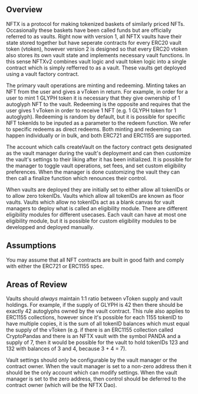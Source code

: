 ## Overview
NFTX is a protocol for making tokenized baskets of similarly priced NFTs. Occasionally these baskets have been called funds but are officially referred to as vaults. Right now with version 1, all NFTX vaults have their state stored together but have seperate contracts for every ERC20 vault token (vtoken), however version 2 is designed so that every ERC20 vtoken also stores its own vault state and implements necessary vault functions. In this sense NFTXv2 combines vault logic and vault token logic into a single contract which is simply refferred to as a vault. These vaults get deployed using a vault factory contract.

The primary vault operations are minting and redeeming. Minting takes an NFT from the user and gives a vToken in return. For example, in order for a user to mint 1 GLYPH token it is necessary that they give ownership of 1 autoglyph NFT to the vault. Redeeming is the opposite and requires that the user gives 1 vToken in order to receive 1 NFT (e.g. 1 GLYPH token for 1 autoglyph). Redeeming is random by default, but it is possible for specific NFT tokenIds to be inputed as a parameter to the redeem function. We refer to specific redeems as direct redeems. Both minting and redeeming can happen individually or in bulk, and both ERC721 and ERC1155 are supported. 

The account which calls createVault on the factory contract gets designated as the vault manager during the vault's deployment and can then customize the vault's settings to their liking after it has been initialized. It is possible for the manager to toggle vault operations, set fees, and set custom eligibility preferences. When the manager is done customizing the vault they can then call a finalize function which renounces their control. 

When vaults are deployed they are initially set to either allow all tokenIDs or to allow zero tokenIDs. Vaults which allow all tokenIDs are known as floor vaults. Vaults which allow no tokenIDs act as a blank canvas for vault managers to deploy what is called an eligibility module. There are different eligibility modules for different usecases. Each vault can have at most one eligibility module, but it is possible for custom eligibility modules to be developped and deployed manually.

## Assumptions
You may assume that all NFT contracts are built in good faith and comply with either the ERC721 or ERC1155 spec.

## Areas of Review
Vaults should *always* maintain 1:1 ratio between vToken supply and vault holdings. For example, if the supply of GLYPH is 42 then there should be exactly 42 autoglyphs owned by the vault contract. This rule also applies to ERC1155 collections, however since it's possible for each 1155 tokenID to have multiple copies, it is the sum of all tokenID balances which must equal the supply of the vToken (e.g. if there is an ERC1155 collection called CryptoPandas and there is an NFTX vault with the symbol PANDA and a supply of 7, then it would be possible for the vault to hold tokenIDs 123 and 132 with balances of 3 and 4, because 3 + 4 = 7).

Vault settings should only be configurable by the vault manager or the contract owner. When the vault manager is set to a non-zero address then it should be the only account which can modify settings. When the vault manager is set to the zero address, then control should be deferred to the contract owner (which will be the NFTX Dao). 
